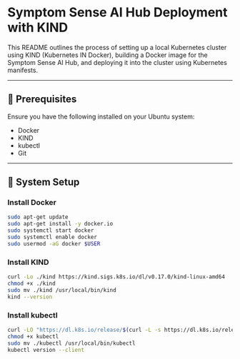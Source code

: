 # Symptom Sense AI Hub Deployment with KIND

This README outlines the process of setting up a local Kubernetes cluster using KIND (Kubernetes IN Docker), building a Docker image for the Symptom Sense AI Hub, and deploying it into the cluster using Kubernetes manifests.

---

## 🧰 Prerequisites

Ensure you have the following installed on your Ubuntu system:

- Docker
- KIND
- kubectl
- Git

---

## 🔧 System Setup

### Install Docker

```bash
sudo apt-get update
sudo apt-get install -y docker.io
sudo systemctl start docker
sudo systemctl enable docker
sudo usermod -aG docker $USER
```

### Install KIND
```bash
curl -Lo ./kind https://kind.sigs.k8s.io/dl/v0.17.0/kind-linux-amd64
chmod +x ./kind
sudo mv ./kind /usr/local/bin/kind
kind --version
```

### Install kubectl 
```bash
curl -LO "https://dl.k8s.io/release/$(curl -L -s https://dl.k8s.io/release/stable.txt)/bin/linux/amd64/kubectl"
chmod +x kubectl
sudo mv ./kubectl /usr/local/bin/kubectl
kubectl version --client
```

